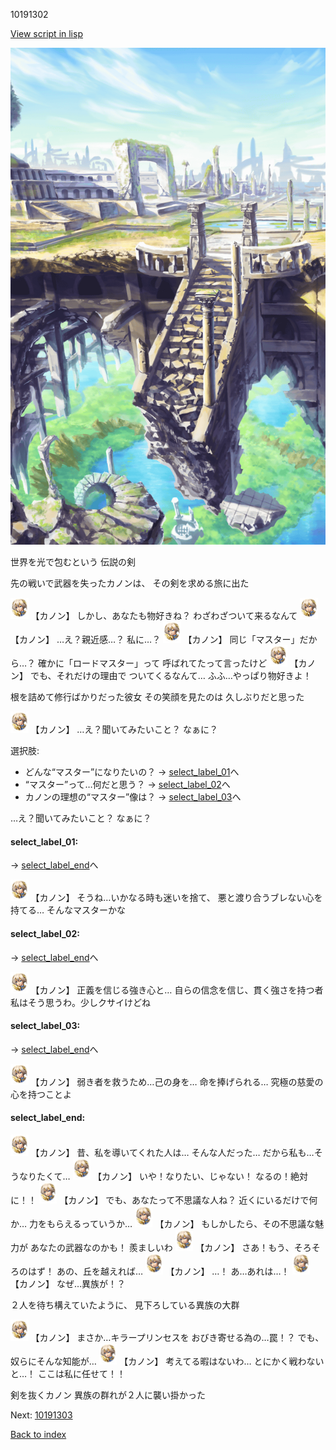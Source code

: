 10191302

[View script in lisp](../scripts/10191302.txt)

![antiquity.png](../images/backgrounds/antiquity.png)

世界を光で包むという
伝説の剣

先の戦いで武器を失ったカノンは、
その剣を求める旅に出た

<img src="../images/units/101911.png" alt="101911.png" height="34"/>
【カノン】
しかし、あなたも物好きね？
わざわざついて来るなんて

<img src="../images/units/101911.png" alt="101911.png" height="34"/>
【カノン】
…え？親近感…？
私に…？

<img src="../images/units/101911.png" alt="101911.png" height="34"/>
【カノン】
同じ「マスター」だから…？
確かに「ロードマスター」って
呼ばれてたって言ったけど

<img src="../images/units/101911.png" alt="101911.png" height="34"/>
【カノン】
でも、それだけの理由で
ついてくるなんて…
ふふ…やっぱり物好きよ！

根を詰めて修行ばかりだった彼女
その笑顔を見たのは
久しぶりだと思った

<img src="../images/units/101911.png" alt="101911.png" height="34"/>
【カノン】
…え？聞いてみたいこと？
なぁに？

選択肢:
- どんな“マスター”になりたいの？ → [select_label_01](#select_label_01)へ
- “マスター”って…何だと思う？ → [select_label_02](#select_label_02)へ
- カノンの理想の“マスター”像は？ → [select_label_03](#select_label_03)へ

…え？聞いてみたいこと？
なぁに？

#### select_label_01:
 → [select_label_end](#select_label_end)へ

<img src="../images/units/101911.png" alt="101911.png" height="34"/>
【カノン】
そうね…いかなる時も迷いを捨て、
悪と渡り合うブレない心を持てる…
そんなマスターかな

#### select_label_02:
 → [select_label_end](#select_label_end)へ

<img src="../images/units/101911.png" alt="101911.png" height="34"/>
【カノン】
正義を信じる強き心と…
自らの信念を信じ、貫く強さを持つ者
私はそう思うわ。少しクサイけどね　

#### select_label_03:
 → [select_label_end](#select_label_end)へ

<img src="../images/units/101911.png" alt="101911.png" height="34"/>
【カノン】
弱き者を救うため…己の身を…
命を捧げられる…
究極の慈愛の心を持つことよ

#### select_label_end:

<img src="../images/units/101911.png" alt="101911.png" height="34"/>
【カノン】
昔、私を導いてくれた人は…
そんな人だった…
だから私も…そうなりたくて…

<img src="../images/units/101911.png" alt="101911.png" height="34"/>
【カノン】
いや！なりたい、じゃない！
なるの！絶対に！！

<img src="../images/units/101911.png" alt="101911.png" height="34"/>
【カノン】
でも、あなたって不思議な人ね？
近くにいるだけで何か…
力をもらえるっていうか…

<img src="../images/units/101911.png" alt="101911.png" height="34"/>
【カノン】
もしかしたら、その不思議な魅力が
あなたの武器なのかも！
羨ましいわ

<img src="../images/units/101911.png" alt="101911.png" height="34"/>
【カノン】
さあ！もう、そろそろのはず！
あの、丘を越えれば…

<img src="../images/units/101911.png" alt="101911.png" height="34"/>
【カノン】
…！
あ…あれは…！

<img src="../images/units/101911.png" alt="101911.png" height="34"/>
【カノン】
なぜ…異族が！？

２人を待ち構えていたように、
見下ろしている異族の大群

<img src="../images/units/101911.png" alt="101911.png" height="34"/>
【カノン】
まさか…キラープリンセスを
おびき寄せる為の…罠！？
でも、奴らにそんな知能が…

<img src="../images/units/101911.png" alt="101911.png" height="34"/>
【カノン】
考えてる暇はないわ…
とにかく戦わないと…！
ここは私に任せて！！

剣を抜くカノン
異族の群れが２人に襲い掛かった

Next: [10191303](10191303.md)

[Back to index](index.md)
